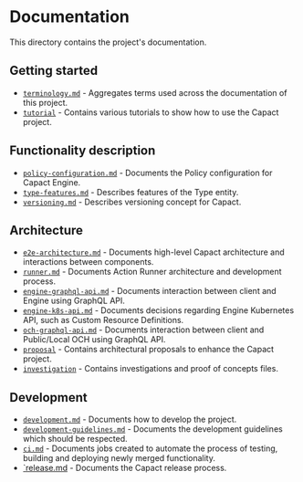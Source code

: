 # Documentation

This directory contains the project's documentation.

## Getting started

- [`terminology.md`](./terminology.md) - Aggregates terms used across the documentation of this project.
- [`tutorial`](./tutorial) - Contains various tutorials to show how to use the Capact project.

## Functionality description

- [`policy-configuration.md`](./policy-configuration.md) - Documents the Policy configuration for Capact Engine.
- [`type-features.md`](./type-features.md) - Describes features of the Type entity.
- [`versioning.md`](./versioning.md) - Describes versioning concept for Capact.

## Architecture

- [`e2e-architecture.md`](./e2e-architecture.md) - Documents high-level Capact architecture and interactions between components.
- [`runner.md`](./runner.md) - Documents Action Runner architecture and development process.
- [`engine-graphql-api.md`](./engine-graphql-api.md) - Documents interaction between client and Engine using GraphQL API.
- [`engine-k8s-api.md`](./engine-k8s-api.md) - Documents decisions regarding Engine Kubernetes API, such as Custom Resource Definitions.
- [`och-graphql-api.md`](./och-graphql-api.md) - Documents interaction between client and Public/Local OCH using GraphQL API.
- [`proposal`](./proposal) - Contains architectural proposals to enhance the Capact project.
- [`investigation`](./investigation) - Contains investigations and proof of concepts files.

## Development

- [`development.md`](./development.md) - Documents how to develop the project.
- [`development-guidelines.md`](./development-guidelines.md) - Documents the development guidelines which should be respected.
- [`ci.md`](./ci.md) - Documents jobs created to automate the process of testing, building and deploying newly merged functionality.
- [`release.md](./release.md) - Documents the Capact release process. 


